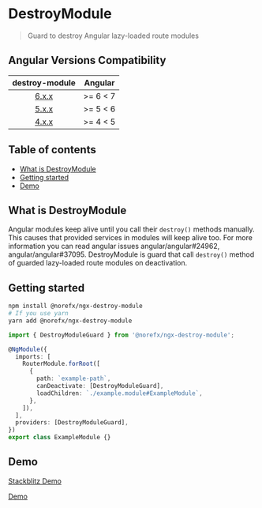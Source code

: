 # DestroyModule

> Guard to destroy Angular lazy-loaded route modules

## Angular Versions Compatibility

|                        destroy-module                        | Angular  |
| :----------------------------------------------------------: | :------: |
| [6.x.x](https://github.com/norefx/destroy-module/tree/5.x.x) | >= 6 < 7 |
| [5.x.x](https://github.com/norefx/destroy-module/tree/5.x.x) | >= 5 < 6 |
| [4.x.x](https://github.com/norefx/destroy-module/tree/4.x.x) | >= 4 < 5 |

## Table of contents

- [What is DestroyModule](#what-is-destroymodule)
- [Getting started](#getting-started)
- [Demo](#demo)

## What is DestroyModule

Angular modules keep alive until you call their `destroy()` methods manually. This causes that provided services in modules will keep alive too. For more information you can read angular issues angular/angular#24962, angular/angular#37095. DestroyModule is guard that call `destroy()` method of guarded lazy-loaded route modules on deactivation.

## Getting started

```sh
npm install @norefx/ngx-destroy-module
# If you use yarn
yarn add @norefx/ngx-destroy-module
```

```ts
import { DestroyModuleGuard } from '@norefx/ngx-destroy-module';

@NgModule({
  imports: [
    RouterModule.forRoot([
      {
        path: `example-path`,
        canDeactivate: [DestroyModuleGuard],
        loadChildren: `./example.module#ExampleModule`,
      },
    ]),
  ],
  providers: [DestroyModuleGuard],
})
export class ExampleModule {}
```

## Demo

[Stackblitz Demo](https://angular-ivy-ytzddb.stackblitz.io)

[Demo](https://user-images.githubusercontent.com/89928030/188677092-2d230816-4c50-4272-a691-5e4e0cefbcf4.webm)
